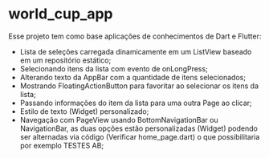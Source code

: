 # world_cup_app

Esse projeto tem como base aplicações de conhecimentos de Dart e Flutter:
- Lista de seleções carregada dinamicamente em um ListView baseado em um repositório estático;
- Selecionando itens da lista com evento de onLongPress;
- Alterando texto da AppBar com a quantidade de itens selecionados;
- Mostrando FloatingActionButton para favoritar ao selecionar os itens da lista;
- Passando informações do item da lista para uma outra Page ao clicar;
- Estilo de texto (Widget) personalizado; 
- Navegação com PageView usando BottomNavigationBar ou NavigationBar, as duas opções estão personalizadas (Widget) podendo ser alternadas via código (Verificar home_page.dart) o que possibilitaria por exemplo TESTES AB;

